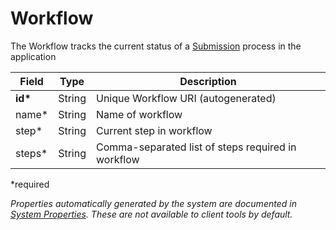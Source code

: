 # Workflow

The Workflow tracks the current status of a [Submission](Submission.md) process in the application

| Field  		| Type  		| Description |
| ------------- | ------------- | ------------- |
| __id*__ | String | Unique Workflow URI (autogenerated) |
| name* | String | Name of workflow |
| step* | String | Current step in workflow |
| steps* | String | Comma-separated list of steps required in workflow |

*required 

*Properties automatically generated by the system are documented in [System Properties](SystemProperties.md). These are not available to client tools by default.*
